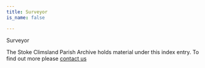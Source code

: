 ```yaml
---
title: Surveyor
is_name: false

---
```


Surveyor


The Stoke Climsland Parish Archive holds material under this index entry. To find out more please [contact us](/contact/)
